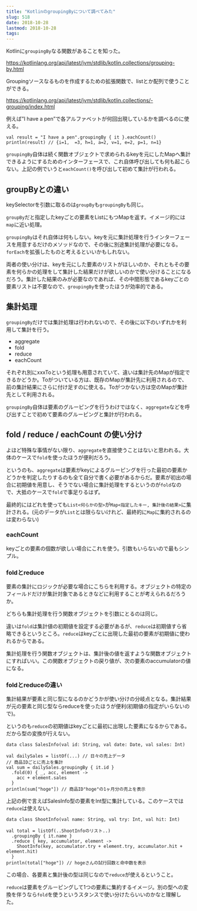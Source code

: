 ```yaml
---
title: "KotlinのgroupingByについて調べてみた"
slug: 518
date: 2018-10-28
lastmod: 2018-10-28
tags: 
---
```


Kotlinに`groupingBy`なる関数があることを知った。

<a href="https://kotlinlang.org/api/latest/jvm/stdlib/kotlin.collections/grouping-by.html">https://kotlinlang.org/api/latest/jvm/stdlib/kotlin.collections/grouping-by.html</a>

Groupingソースなるものを作成するための拡張関数で、listとか配列で使うことができる。

<a href="https://kotlinlang.org/api/latest/jvm/stdlib/kotlin.collections/-grouping/index.html">https://kotlinlang.org/api/latest/jvm/stdlib/kotlin.collections/-grouping/index.html</a>

例えば&#8221;I have a pen&#8221;で各アルファベットが何回出現しているかを調べるのに使える。


```
val result = "I have a pen".groupingBy { it }.eachCount()
println(result) // {i=1,  =3, h=1, a=2, v=1, e=2, p=1, n=1}
```

`groupingBy`自体は続く関数オブジェクトで求められるkeyを元にしたMapへ集計できるようにするためのインターフェースで、これ自体呼び出しても何も起こらない。上記の例でいうと`eachCount()`を呼び出して初めて集計が行われる。


## groupByとの違い


keySelectorを引数に取るのは`groupBy`も`groupingBy`も同じ。

`groupBy`だと指定したkeyごとの要素をListにもつMapを返す。イメージ的には`map`に近い処理。

`groupingBy`はそれ自体は何もしない。keyを元に集計処理を行うインターフェースを用意するだけのメソッドなので、その後に別途集計処理が必要になる。`forEach`を拡張したものと考えるといいかもしれない。

両者の使い分けは、keyを元にした要素のリストがほしいのか、それともその要素を何らかの処理をして集計した結果だけが欲しいのかで使い分けることになるだろう。集計した結果のみが必要なのであれば、その中間形態であるkeyごとの要素リストは不要なので、`groupingBy`を使ったほうが効率的である。


## 集計処理


`groupingBy`だけでは集計処理は行われないので、その後に以下のいずれかを利用して集計を行う。

<ul>
<li>aggregate</li>
<li>fold</li>
<li>reduce</li>
<li>eachCount</li>
</ul>
それぞれ別にxxxToという処理も用意されていて、違いは集計先のMapが指定できるかどうか。Toがついている方は、既存のMapが集計先に利用されるので、前の集計結果にさらに付け足すのに使える。Toがつかない方は空のMapが集計先として利用される。

`groupingBy`自体は要素のグルーピングを行うわけではなく、`aggregate`などを呼び出すことで初めて要素のグルーピングと集計が行われる。


## fold / reduce / eachCount の使い分け


よほど特殊な事情がない限り、`aggregate`を直接使うことはないと思われる。大体のケースで`fold`を使ったほうが便利だろう。

というのも、`aggregate`は要素がkeyによるグルーピングを行った最初の要素かどうかを判定したりするのも全て自分で書く必要があるからだ。要素が初出の場合に初期値を用意し、そうでない場合に集計処理をするというのが`fold`なので、大抵のケースで`fold`で事足りるはず。

最終的にはどれを使っても`List<何らかの型>`が`Map<指定したキー, 集計後の結果>`に集計される。(元のデータが`List`とは限らないけれど、最終的に`Map`に集約されるのは変わらない)


### eachCount


keyごとの要素の個数が欲しい場合にこれを使う。引数もいらないので最もシンプル。


### foldとreduce


要素の集計にロジックが必要な場合にこちらを利用する。オブジェクトの特定のフィールドだけが集計対象であるときなどに利用することが考えられるだろうか。

どちらも集計処理を行う関数オブジェクトを引数にとるのは同じ。

違いは`fold`は集計値の初期値を設定する必要があるが、`reduce`は初期値すら省略できるというところ。`reduce`はkeyごとに出現した最初の要素が初期値に使われるからである。

集計処理を行う関数オブジェクトは、集計後の値を返すような関数オブジェクトにすればいい。この関数オブジェクトの戻り値が、次の要素のaccumulatorの値になる。


### foldとreduceの違い


集計結果が要素と同じ型になるのかどうかが使い分けの分岐点となる。集計結果が元の要素と同じ型ならreduceを使ったほうが便利(初期値の指定がいらないので)。

というのも`reduce`の初期値はkeyごとに最初に出現した要素になるからである。だから型の変換が行えない。


```
data class SalesInfo(val id: String, val date: Date, val sales: Int)

val dailySales = listOf(...) // 日々の売上データ
// 商品IDごとに売上を集計
val sum = dailySales.groupingBy { it.id }
  .fold(0) { _, acc, element ->
    acc + element.sales 
  }
println(sum["hoge"]) // 商品ID"hoge"の1ヶ月分の売上を表示
```

上記の例で言えばSalesInfo型の要素をInt型に集計している。このケースでは`reduce`は使えない。


```
data class ShootInfo(val name: String, val try: Int, val hit: Int)

val total = listOf(..ShootInfoのリスト..)
  .groupingBy { it.name }
  .reduce { key, accumulator, element ->
    ShootInfo(key, accumulator.try + element.try, accumulator.hit + element.hit)
  }
println(total["hoge"]) // hogeさんの試行回数と命中数を表示
```

この場合、各要素と集計後の型は同じなので`reduce`が使えるということ。

`reduce`は要素をグルーピングして1つの要素に集約するイメージ。別の型への変換を伴うなら`fold`を使うというスタンスで使い分けたらいいのかなと理解した。


  
